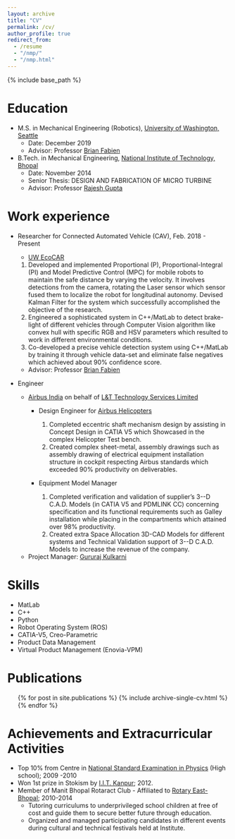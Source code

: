 ```yaml
---
layout: archive
title: "CV"
permalink: /cv/
author_profile: true
redirect_from:
  - /resume
  - "/nmp/"
  - "/nmp.html"
---
```


{% include base_path %}

Education
======
* M.S. in Mechanical Engineering (Robotics), [University of Washington, Seattle](http://www.washington.edu/)
  * Date: December 2019
  * Advisor: Professor [Brian Fabien](https://www.me.washington.edu/people/faculty/brian_fabien)
* B.Tech. in Mechanical Engineering, [National Institute of Technology, Bhopal](http://www.manit.ac.in/)
  * Date: November 2014 
  * Senior Thesis: DESIGN AND FABRICATION OF MICRO TURBINE
  * Advisor: Professor [Rajesh Gupta](http://www.manit.ac.in/content/dr-rajesh-gupta)

Work experience
======
* Researcher for Connected Automated Vehicle (CAV), Feb. 2018 - Present
  * [UW EcoCAR](https://uwecocarcom.wixsite.com/website)
   1. Developed and implemented Proportional (P), Proportional-Integral (PI) and Model Predictive Control (MPC) for mobile robots to maintain the safe distance by varying the velocity. It involves detections from the camera, rotating the Laser sensor which sensor fused them to localize the robot for longitudinal autonomy. Devised Kalman Filter for the system which successfully accomplished the objective of the research. 
  2. Engineered a sophisticated system in C++/MatLab to detect brake-light of different vehicles through Computer Vision algorithm like convex hull with specific RGB and HSV parameters which resulted to work in different environmental conditions.
  3. Co-developed a precise vehicle detection system using C++/MatLab by training it through vehicle data-set and eliminate false negatives which achieved about 90$\%$ confidence score.
  * Advisor: Professor [Brian Fabien](https://www.me.washington.edu/people/faculty/brian_fabien)

* Engineer
  * [Airbus India](https://www.airbus.com/company/worldwide-presence/india.html) on behalf of [L&T Technology Services Limited](https://www.lnttechservices.com/)
    * Design Engineer for [Airbus Helicopters](https://www.airbus.com/helicopters.html) 
      1. Completed eccentric shaft mechanism design by assisting in Concept Design in CATIA V5 which Showcased in the complex Helicopter Test bench.
      2. Created complex sheet-metal, assembly drawings such as assembly drawing of electrical equipment installation structure in cockpit respecting Airbus standards which exceeded 90$\%$ productivity on deliverables.

    * Equipment Model Manager
      1. Completed verification and validation of supplier’s 3--D C.A.D. Models (in CATIA V5 and PDMLINK CC) concerning specification and its functional requirements such as Galley installation while placing in the compartments which attained over 98$\%$ productivity.
      2. Created extra Space Allocation 3D-CAD Models for different systems and Technical Validation support of 3--D C.A.D. Models to increase the revenue of the company.
  * Project Manager: [Gururaj Kulkarni](https://www.linkedin.com/in/gururaj-kulkarni-12149219/)
  
Skills
======
* MatLab
* C++
* Python
* Robot Operating System (ROS)
* CATIA-V5, Creo-Parametric
* Product Data Management 
* Virtual Product Management (Enovia-VPM)

Publications
======
  <ul>{% for post in site.publications %}
    {% include archive-single-cv.html %}
  {% endfor %}</ul>
  
Achievements and Extracurricular Activities
======
* Top 10$\%$ from Centre in [National Standard Examination in Physics](http://www.iapt.org.in/index.php/exams/nse/nsep.html) (High school); 2009 -2010
* Won 1st prize in Stokism by [I.I.T. Kanpur](http://www.iitk.ac.in/); 2012.
* Member of Manit Bhopal Rotaract Club - Affiliated to [Rotary East-Bhopal](https://my.rotary.org/en/club-profile/27657374-5EAE-4415-8FDF-40670F13BC45); 2010-2014
  * Tutoring curriculums to underprivileged school children at free of cost and guide them to secure better future through
education.
  * Organized and managed participating candidates in different events during cultural and technical festivals held at Institute.
